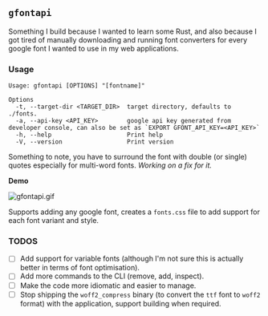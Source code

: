 ## `gfontapi`

Something I build because I wanted to learn some Rust, and also because I got tired of manually downloading and running font converters for every google font I wanted to use in my web applications.

### Usage

```
Usage: gfontapi [OPTIONS] "[fontname]"

Options
  -t, --target-dir <TARGET_DIR>  target directory, defaults to ./fonts.
  -a, --api-key <API_KEY>        google api key generated from developer console, can also be set as `EXPORT GFONT_API_KEY=<API_KEY>`
  -h, --help                     Print help
  -V, --version                  Print version
```

Something to note, you have to surround the font with double (or single) quotes especially for multi-word fonts. *Working on a fix for it.*

**Demo**

![gfontapi.gif](./screencasts/gfontapi.gif "Usage")

Supports adding any google font, creates a `fonts.css` file to add support for each font variant and style.

### TODOS

- [ ] Add support for variable fonts (although I'm not sure this is actually better in terms of font optimisation).
- [ ] Add more commands to the CLI (remove, add, inspect).
- [ ] Make the code more idiomatic and easier to manage.
- [ ] Stop shipping the `woff2_compress` binary (to convert the `ttf` font to `woff2` format) with the application, support building when required.